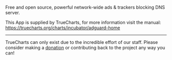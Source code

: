 Free and open source, powerful network-wide ads & trackers blocking DNS server.

This App is supplied by TrueCharts, for more information visit the manual: https://truecharts.org/charts/incubator/adguard-home

---

TrueCharts can only exist due to the incredible effort of our staff.
Please consider making a [donation](https://truecharts.org/docs/about/sponsor) or contributing back to the project any way you can!
